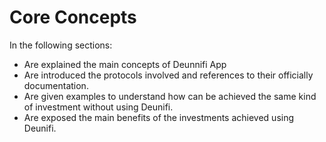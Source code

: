 # Core Concepts

In the following sections:

* Are explained the main concepts of Deunnifi App
* Are introduced the protocols involved and references to  their officially documentation.
* Are given examples to understand how can be achieved the same kind of investment without using Deunifi.
* Are exposed the main benefits of the investments achieved using Deunifi.

